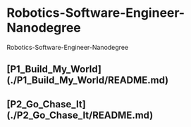 # Robotics-Software-Engineer-Nanodegree
Robotics-Software-Engineer-Nanodegree


## [P1_Build_My_World] (./P1_Build_My_World/README.md)
## [P2_Go_Chase_It] (./P2_Go_Chase_It/README.md)
